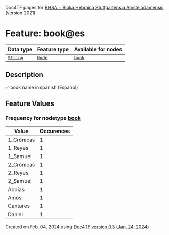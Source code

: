 Doc4TF pages for [BHSA = Biblia Hebraica Stuttgartensia Amstelodamensis](https://github.com/etcbc/BHSA/tree/master/tf) (version 2021)
# Feature: book@es
Data type|Feature type|Available for nodes
---|---|---
[`String`](featurebydatatype.md#string)|[`Node`](featurebytype.md#node)| [`book`](featurebynodetype.md#book) 
## Description
✅ book name in spanish (Español)
## Feature Values
### Frequency for nodetype [book](featurebynodetype.md#book)
Value|Occurences
---|---
1_Crónicas|1
1_Reyes|1
1_Samuel|1
2_Crónicas|1
2_Reyes|1
2_Samuel|1
Abdías|1
Amós|1
Cantares|1
Daniel|1
 

Created on Feb. 04, 2024 using [Doc4TF  version 0.3 (Jan. 24, 2024)](https://github.com/tonyjurg/Doc4TF) 